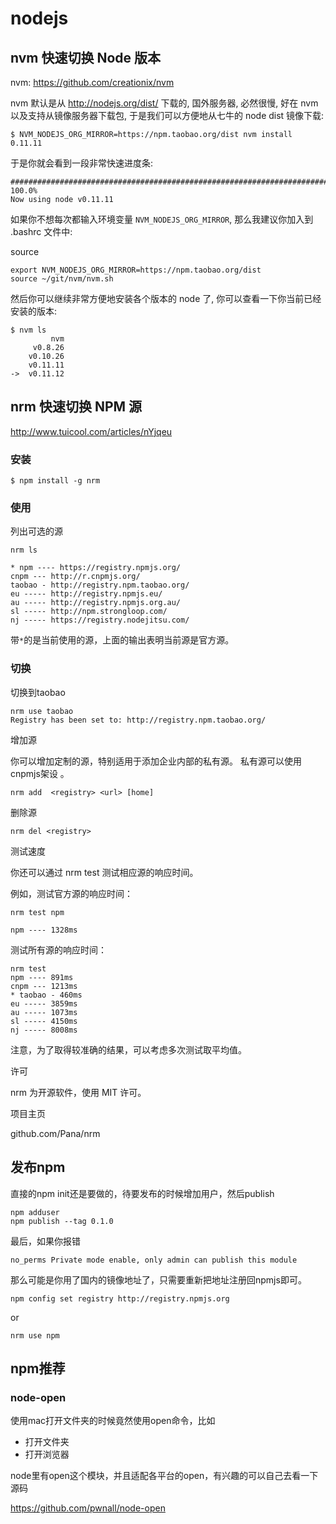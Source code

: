 # nodejs

## nvm 快速切换 Node 版本

nvm: https://github.com/creationix/nvm

nvm 默认是从 http://nodejs.org/dist/ 下载的, 国外服务器, 必然很慢,
好在 nvm 以及支持从镜像服务器下载包, 于是我们可以方便地从七牛的 node dist 镜像下载:

```
$ NVM_NODEJS_ORG_MIRROR=https://npm.taobao.org/dist nvm install 0.11.11
```

于是你就会看到一段非常快速进度条:

```
######################################################################## 100.0%
Now using node v0.11.11
```

如果你不想每次都输入环境变量 `NVM_NODEJS_ORG_MIRROR`, 那么我建议你加入到 .bashrc 文件中:

source

```
export NVM_NODEJS_ORG_MIRROR=https://npm.taobao.org/dist
source ~/git/nvm/nvm.sh
```
然后你可以继续非常方便地安装各个版本的 node 了, 你可以查看一下你当前已经安装的版本:

```
$ nvm ls
         nvm
     v0.8.26
    v0.10.26
    v0.11.11
->  v0.11.12
```

## nrm 快速切换 NPM 源

http://www.tuicool.com/articles/nYjqeu

### 安装

	$ npm install -g nrm

### 使用

列出可选的源

	nrm ls                                                                                                                                    

	* npm ---- https://registry.npmjs.org/
	cnpm --- http://r.cnpmjs.org/
	taobao - http://registry.npm.taobao.org/
	eu ----- http://registry.npmjs.eu/
	au ----- http://registry.npmjs.org.au/
	sl ----- http://npm.strongloop.com/
	nj ----- https://registry.nodejitsu.com/

带` * `的是当前使用的源，上面的输出表明当前源是官方源。

### 切换

切换到taobao

	nrm use taobao                                                                                                 Registry has been set to: http://registry.npm.taobao.org/

增加源

你可以增加定制的源，特别适用于添加企业内部的私有源。 私有源可以使用cnpmjs架设 。

	nrm add  <registry> <url> [home]

删除源

	nrm del <registry>

测试速度

你还可以通过 nrm test 测试相应源的响应时间。

例如，测试官方源的响应时间：

	nrm test npm                                                                                                                               

  	npm ---- 1328ms

测试所有源的响应时间：

	nrm test                                                                                                                                   
	npm ---- 891ms
	cnpm --- 1213ms
	* taobao - 460ms
	eu ----- 3859ms
	au ----- 1073ms
	sl ----- 4150ms
	nj ----- 8008ms

注意，为了取得较准确的结果，可以考虑多次测试取平均值。

许可

nrm 为开源软件，使用 MIT 许可。

项目主页

github.com/Pana/nrm

## 发布npm

直接的npm init还是要做的，待要发布的时候增加用户，然后publish

	npm adduser
	npm publish --tag 0.1.0  


最后，如果你报错

	no_perms Private mode enable, only admin can publish this module

那么可能是你用了国内的镜像地址了，只需要重新把地址注册回npmjs即可。

	npm config set registry http://registry.npmjs.org
	
or

	nrm use npm


## npm推荐

### node-open

使用mac打开文件夹的时候竟然使用open命令，比如

- 打开文件夹
- 打开浏览器

node里有open这个模块，并且适配各平台的open，有兴趣的可以自己去看一下源码

https://github.com/pwnall/node-open



